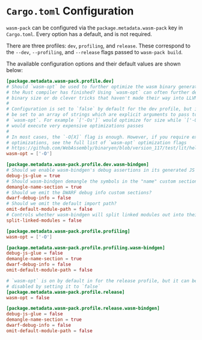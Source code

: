 # `Cargo.toml` Configuration

`wasm-pack` can be configured via the `package.metadata.wasm-pack` key in
`Cargo.toml`. Every option has a default, and is not required.

There are three profiles: `dev`, `profiling`, and `release`. These correspond to
the `--dev`, `--profiling`, and `--release` flags passed to `wasm-pack build`.

The available configuration options and their default values are shown below:

```toml
[package.metadata.wasm-pack.profile.dev]
# Should `wasm-opt` be used to further optimize the wasm binary generated after
# the Rust compiler has finished? Using `wasm-opt` can often further decrease
# binary size or do clever tricks that haven't made their way into LLVM yet.
#
# Configuration is set to `false` by default for the dev profile, but it can
# be set to an array of strings which are explicit arguments to pass to
# `wasm-opt`. For example `['-Os']` would optimize for size while `['-O4']`
# would execute very expensive optimizations passes
#
# In most cases, the `-O[X]` flag is enough. However, if you require extreme
# optimizations, see the full list of `wasm-opt` optimization flags
# https://github.com/WebAssembly/binaryen/blob/version_117/test/lit/help/wasm-opt.test
wasm-opt = ['-O']

[package.metadata.wasm-pack.profile.dev.wasm-bindgen]
# Should we enable wasm-bindgen's debug assertions in its generated JS glue?
debug-js-glue = true
# Should wasm-bindgen demangle the symbols in the "name" custom section?
demangle-name-section = true
# Should we emit the DWARF debug info custom sections?
dwarf-debug-info = false
# Should we omit the default import path?
omit-default-module-path = false
# Controls whether wasm-bindgen will split linked modules out into their own files. Enabling this is recommended, because it allows lazy-loading the linked modules and setting a stricter Content Security Policy. Only available in wasm-bindgen 0.2.95 and later.
split-linked-modules = false

[package.metadata.wasm-pack.profile.profiling]
wasm-opt = ['-O']

[package.metadata.wasm-pack.profile.profiling.wasm-bindgen]
debug-js-glue = false
demangle-name-section = true
dwarf-debug-info = false
omit-default-module-path = false

# `wasm-opt` is on by default in for the release profile, but it can be
# disabled by setting it to `false`
[package.metadata.wasm-pack.profile.release]
wasm-opt = false

[package.metadata.wasm-pack.profile.release.wasm-bindgen]
debug-js-glue = false
demangle-name-section = true
dwarf-debug-info = false
omit-default-module-path = false
```

